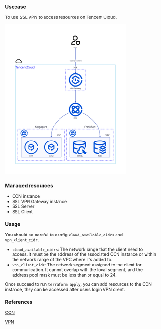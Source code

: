 ### Usecase
To use SSL VPN to access resources on Tencent Cloud.

<img src="./image.svg" width="400">



### Managed resources
- CCN instance
- SSL VPN Gateway instance
- SSL Server
- SSL Client

### Usage
You should be careful to config `cloud_available_cidrs` and `vpn_client_cidr`. 

- `cloud_available_cidrs`: The network range that the client need to access. It must be the address of the associated CCN instance or within the network range of the VPC where it's added to.
- `vpn_client_cidr`: The network segment assigned to the client for communication. It cannot overlap with the local segment, and the address pool mask must be less than or equal to 24.

Once succeed to run `terraform apply`, you can add resources to the CCN instance, they can be accessed after users login VPN client.

### References
[CCN](https://www.tencentcloud.com/zh/document/product/1003)

[VPN](https://www.tencentcloud.com/document/product/1037)